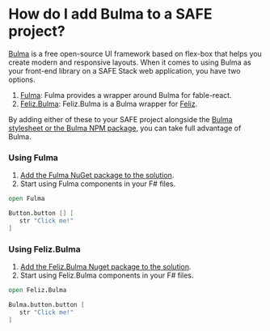 # How do I add Bulma to a SAFE project?

[Bulma](https://bulma.io/documentation/) is a free open-source UI framework based on flex-box that helps you create modern and responsive layouts. When it comes to using Bulma as your front-end library on a SAFE Stack web application, you have two options.

1. [Fulma](https://fulma.github.io/Fulma/#fulma): Fulma provides a wrapper around Bulma for fable-react.
1. [Feliz.Bulma](https://zaid-ajaj.github.io/Feliz/#/UIFrameworks/Bulma): Feliz.Bulma is a Bulma wrapper for [Feliz](https://zaid-ajaj.github.io/Feliz/#/).

By adding either of these to your SAFE project alongside the [Bulma stylesheet or the Bulma NPM package](https://bulma.io/documentation/overview/start/), you can take full advantage of Bulma.

### Using Fulma
1. [Add the Fulma NuGet package to the solution](./../package-management/add-nuget-package-to-client.md).
1. Start using Fulma components in your F# files.
```fsharp
open Fulma

Button.button [] [
   str "Click me!"
]
```

### Using Feliz.Bulma
1. [Add the Feliz.Bulma Nuget package to the solution](./../package-management/add-nuget-package-to-client.md).
1. Start using Feliz.Bulma components in your F# files.
```fsharp
open Feliz.Bulma

Bulma.button.button [
   str "Click me!"
]
```
